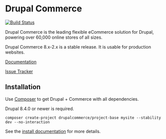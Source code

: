 Drupal Commerce
===============
[![Build Status](https://travis-ci.org/drupalcommerce/commerce.svg?branch=8.x-2.x)](https://travis-ci.org/drupalcommerce/commerce)

Drupal Commerce is the leading flexible eCommerce solution for Drupal,
powering over 60,000 online stores of all sizes.

Drupal Commerce 8.x-2.x is a stable release. It is usable for production websites.

[Documentation](http://docs.drupalcommerce.org)

[Issue Tracker](https://www.drupal.org/project/issues/commerce?version=8.x)

## Installation

Use [Composer](https://getcomposer.org/) to get Drupal + Commerce with all dependencies.

Drupal 8.4.0 or newer is required.

```
composer create-project drupalcommerce/project-base mysite --stability dev --no-interaction
```

See the [install documentation](https://docs.drupalcommerce.org/commerce2/developer-guide/install-update/installation) for more details.
